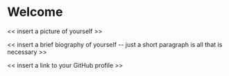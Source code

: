 # Welcome

<< insert a picture of yourself >>

<< insert a brief biography of yourself -- just a short paragraph is all that is necessary >>

<< insert a link to your GitHub profile >>

